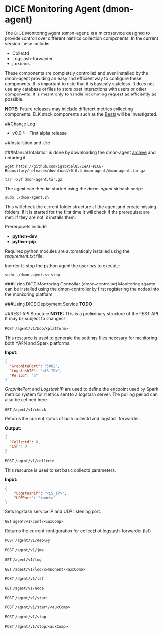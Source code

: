 # DICE Monitoring Agent (dmon-agent)

The DICE Monitoring Agent (dmon-agent) is a microservice designed to provide controll over different metrics collection components. In the current version these include:

* Collectd
* Logstash-forwarder
* jmxtrans

These components are completely controlled and even installed by the dmon-agent providing an easy and efficient way to configure these components. It is important to note that it is basicaly stateless. It does not use any database or files to store past interactions with users or other components. It is meant only to handle incomming request as efficiently as possible.

**NOTE:** Future releases may inlclude different metrics collecting components. ELK stack components such as the [Beats](https://www.elastic.co/products/beats) will be investigated.


##Change Log
* v0.0.4 - First alpha release
	 	
	  		 	
##Installation and Use

###Manual
Intalation is done by downloading the dmon-agent [archive](https://github.com/igabriel85/IeAT-DICE-Repository/releases/download/v0.0.4-dmon-agent/dmon-agent.tar.gz) and untaring it.

```
wget https://github.com/igabriel85/IeAT-DICE-Repository/releases/download/v0.0.4-dmon-agent/dmon-agent.tar.gz
```

```
tar -xvf dmon-agent.tar.gz
```

The agent can then be started using the _dmon-agent.sh_ bash script:

```
sudo ./dmon-agent.sh
```

This will check the current folder structure of the agent and create missing folders. If it is started for the first time it will check if the prerequiset are met. If they are not, it installs them.

Prerequisets include:

* __python-dev__
* __python-pip__

Required python modules are automaticaly installed using the _requrement.txt_ file.

Inorder to stop the python agent the user has to execute:

```
sudo ./dmon-agent.sh stop
```

###Using DICE Monitoring Controller (dmon-controller)
Monitoring agents can be installed using the dmon-controller by first registering the nodes into the monitoring platform. 

###Using DICE Deployment Service
__TODO__

##REST API Structure
**NOTE:** This is a preliminary structure of the REST API. It may be subject to changes!

`POST` `/agent/v1/bdp/<platform>`

This resource is used to generate the settings files necesary for monitoring both YARN and Spark platforms.

__Input__:

```json
{
  "GraphitePort": "5002",
  "LogstashIP": "<LS_IP>",
  "Period": "5"
}
```

_GraphitePort_ and _LogstashIP_ are used to define the endpoint used by Spark metrics system for metrics sent to a logstash server. The polling period can also be defined here.

`GET` `/agent/v1/check`

Returns the current status of both collectd and logstash forwarder.

__Output:__

```json
{
  "Collectd": 0,
  "LSF": 0
}
```

`POST` `/agent/v1/collectd`

This resource is used to set basic collectd parameters.

__Input:__

```json
{
	"LogstashIP": "<LS_IP>",
	"UDPPort": "<port>"
}
```

Sets logstash service IP and UDP listening port.

`GET` `agent/v1/conf/<auxComp>`

Returns the current configuration for collectd ot logstash-forwarder (lsf)

`POST` `/agent/v1/deploy`

`POST` `/agent/v1/jmx`

`GET` `/agent/v1/log`

`GET` `/agent/v1/log/component/<auxComp>`

`POST` `/agent/v1/lsf`

`GET` `/agent/v1/node`

`POST` `/agent/v1/start`

`POST` `/agent/v1/start/<auxComp>`

`POST` `/agent/v1/stop`

`POST` `/agent/v1/stop/<auxComp>`



